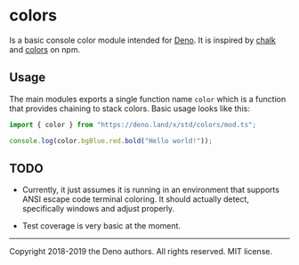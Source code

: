 # colors

Is a basic console color module intended for [Deno](https://deno.land/). It is
inspired by [chalk](https://www.npmjs.com/package/chalk) and
[colors](https://www.npmjs.com/package/colors) on npm.

## Usage

The main modules exports a single function name `color` which is a function that
provides chaining to stack colors. Basic usage looks like this:

```ts
import { color } from "https://deno.land/x/std/colors/mod.ts";

console.log(color.bgBlue.red.bold("Hello world!"));
```

## TODO

- Currently, it just assumes it is running in an environment that supports ANSI
  escape code terminal coloring. It should actually detect, specifically windows
  and adjust properly.

- Test coverage is very basic at the moment.

---

Copyright 2018-2019 the Deno authors. All rights reserved. MIT license.
